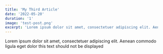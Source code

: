 ```yaml
---
title: 'My Third Article'
date: '2022-05-20'
duration: '1'
image: 'test-post.png'
excerpt: 'Lorem ipsum dolor sit amet, consectetuer adipiscing elit. Aenean commodo ligula eget dolor. Aenean massa. Cum sociis natoque penatibus et magnis dis p'
---
```


Lorem ipsum dolor sit amet, consectetuer adipiscing elit. Aenean commodo ligula eget dolor this text should not be displayed